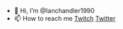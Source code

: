 - 👋 Hi, I’m @Ianchandler1990
- 📫 How to reach me [Twitch](https://www.twitch.tv/ianchandler1990) [Twitter](https://twitter.com/IanChandler1990)





<!---
Ianchandler1990/Ianchandler1990 is a ✨ special ✨ repository because its `README.md` (this file) appears on your GitHub profile.
You can click the Preview link to take a look at your changes.
--->
